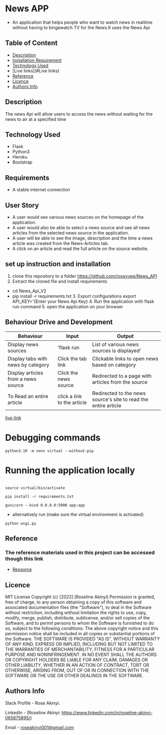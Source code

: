 # News APP
- An application that helps people who want to watch news in realtime without having to bingewatch TV for the News.It uses the News Api
## Table of Content
+ [Description](#description)
+ [Installation Requirement]( Requisites)
+ [Technology Used](technology-used)
+ [Live links](#Live links)
+ [Reference](#reference)
+ [Licence](#licence)
+ [Authors Info](#aut)

## Description
The news Api will allow users to access the news without waiting for the news to air at a specified time
## Technology Used
* Flask
* Python3
* Heroku
* Bootstrap

## Requirements
* A stable internet connection
## User Story
* A user would see various news sources on the homepage of the application.
* A user would also be able to select a news source and see all news articles from the selected news source in the application.
* A user will be able to see the image, description and the time a news article was created from the News-Articles tab.
* A click on an article and read the full article on the source website.
## set up instruction and installation
 1. clone this repository to a folder https://github.com/rossyvee/News_API
 2. Extract the cloned file and install requirements
* cd News_Api_V2
* pip install -r requirements.txt
  3. Export configurations
  export API_KEY='{Enter your News Api Key}
  4. Run the application with flask run command
  5. open the application on your browser 

## Behaviour Drive and Development
| Behaviour     | Input              | Output
|---------------|--------------------| --------    |
| Display news sources | 'flask run         |  List of various news sources is displayed' |
| Display tabs with news by category  | Click the tab link | Clickable links to open news based on category  |
|Display articles from a news source|Click the news source|Redirected to a page with articles from the source|
|To Read an entire article|click a link to the article|Redirected to the news source's site to read the entire article|



[live-link](https://github.com/rossyvee/News_API)

# Debugging commands
```
python3.10 -m venv virtual --without-pip
```
# Running the application locally
```

source virtual/bin/activate

pip install -r requirements.txt

gunicorn --bind 0.0.0.0:5000 app:app
```
- alternatively run (make sure the virtual environment is activated)

``` python wsgi.py ```

## Reference
  ### The reference materials used in this project can be accessed though this link
  * [Resource](https://moringaschool.instructure.com/courses/631/assignments/10035?module_item_id=57241)
  ## Licence
MIT License
Copyright (c) [2022] [Roseline Akinyi]
Permission is  granted, free of charge, to any person obtaining a copy
of this software and associated documentation files (the "Software"), to deal
in the Software without restriction, including without limitation the rights
to use, copy, modify, merge, publish, distribute, sublicense, and/or sell
copies of the Software, and to permit persons to whom the Software is
furnished to do so, subject to the following conditions:
The above copyright notice and this permission notice shall be included in all
copies or substantial portions of the Software.
THE SOFTWARE IS PROVIDED "AS IS", WITHOUT WARRANTY OF ANY KIND, EXPRESS OR
IMPLIED, INCLUDING BUT NOT LIMITED TO THE WARRANTIES OF MERCHANTABILITY,
FITNESS FOR A PARTICULAR PURPOSE AND NONINFRINGEMENT. IN NO EVENT SHALL THE
AUTHORS OR COPYRIGHT HOLDERS BE LIABLE FOR ANY CLAIM, DAMAGES OR OTHER
LIABILITY, WHETHER IN AN ACTION OF CONTRACT, TORT OR OTHERWISE, ARISING FROM,
OUT OF OR IN CONNECTION WITH THE SOFTWARE OR THE USE OR OTHER DEALINGS IN THE
SOFTWARE.
## Authors Info
Slack Profile - Rose Akinyi.

LinkedIn - (Roseline Akinyi: https://www.linkedin.com/in/roseline-akinyi-065875895/)

Email - roseakinyi001@gmail.com




